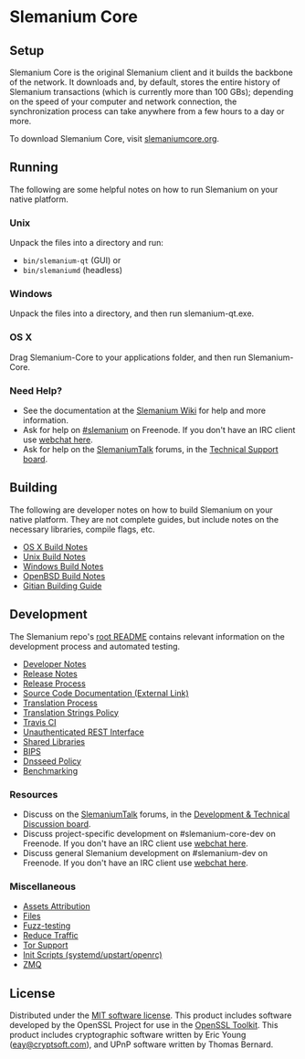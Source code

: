 Slemanium Core
=============

Setup
---------------------
Slemanium Core is the original Slemanium client and it builds the backbone of the network. It downloads and, by default, stores the entire history of Slemanium transactions (which is currently more than 100 GBs); depending on the speed of your computer and network connection, the synchronization process can take anywhere from a few hours to a day or more.

To download Slemanium Core, visit [slemaniumcore.org](https://slemaniumcore.org/en/releases/).

Running
---------------------
The following are some helpful notes on how to run Slemanium on your native platform.

### Unix

Unpack the files into a directory and run:

- `bin/slemanium-qt` (GUI) or
- `bin/slemaniumd` (headless)

### Windows

Unpack the files into a directory, and then run slemanium-qt.exe.

### OS X

Drag Slemanium-Core to your applications folder, and then run Slemanium-Core.

### Need Help?

* See the documentation at the [Slemanium Wiki](https://en.slemanium.it/wiki/Main_Page)
for help and more information.
* Ask for help on [#slemanium](http://webchat.freenode.net?channels=slemanium) on Freenode. If you don't have an IRC client use [webchat here](http://webchat.freenode.net?channels=slemanium).
* Ask for help on the [SlemaniumTalk](https://slemaniumtalk.org/) forums, in the [Technical Support board](https://slemaniumtalk.org/index.php?board=4.0).

Building
---------------------
The following are developer notes on how to build Slemanium on your native platform. They are not complete guides, but include notes on the necessary libraries, compile flags, etc.

- [OS X Build Notes](build-osx.md)
- [Unix Build Notes](build-unix.md)
- [Windows Build Notes](build-windows.md)
- [OpenBSD Build Notes](build-openbsd.md)
- [Gitian Building Guide](gitian-building.md)

Development
---------------------
The Slemanium repo's [root README](/README.md) contains relevant information on the development process and automated testing.

- [Developer Notes](developer-notes.md)
- [Release Notes](release-notes.md)
- [Release Process](release-process.md)
- [Source Code Documentation (External Link)](https://dev.visucore.com/slemanium/doxygen/)
- [Translation Process](translation_process.md)
- [Translation Strings Policy](translation_strings_policy.md)
- [Travis CI](travis-ci.md)
- [Unauthenticated REST Interface](REST-interface.md)
- [Shared Libraries](shared-libraries.md)
- [BIPS](bips.md)
- [Dnsseed Policy](dnsseed-policy.md)
- [Benchmarking](benchmarking.md)

### Resources
* Discuss on the [SlemaniumTalk](https://slemaniumtalk.org/) forums, in the [Development & Technical Discussion board](https://slemaniumtalk.org/index.php?board=6.0).
* Discuss project-specific development on #slemanium-core-dev on Freenode. If you don't have an IRC client use [webchat here](http://webchat.freenode.net/?channels=slemanium-core-dev).
* Discuss general Slemanium development on #slemanium-dev on Freenode. If you don't have an IRC client use [webchat here](http://webchat.freenode.net/?channels=slemanium-dev).

### Miscellaneous
- [Assets Attribution](assets-attribution.md)
- [Files](files.md)
- [Fuzz-testing](fuzzing.md)
- [Reduce Traffic](reduce-traffic.md)
- [Tor Support](tor.md)
- [Init Scripts (systemd/upstart/openrc)](init.md)
- [ZMQ](zmq.md)

License
---------------------
Distributed under the [MIT software license](/COPYING).
This product includes software developed by the OpenSSL Project for use in the [OpenSSL Toolkit](https://www.openssl.org/). This product includes
cryptographic software written by Eric Young ([eay@cryptsoft.com](mailto:eay@cryptsoft.com)), and UPnP software written by Thomas Bernard.
